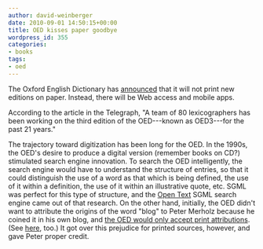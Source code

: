 ```yaml
---
author: david-weinberger
date: 2010-09-01 14:50:15+00:00
title: OED kisses paper goodbye
wordpress_id: 355
categories:
- books
tags:
- oed
---
```


The Oxford English Dictionary has [announced](http://www.telegraph.co.uk/culture/books/booknews/7970391/Oxford-English-Dictionary-will-not-be-printed-again.html) that it will not print new editions on paper. Instead, there will be Web access and mobile apps.

According to the article in the Telegraph, "A team of 80 lexicographers has been working on the third edition of the OED---known as OED3---for the past 21 years."

The trajectory toward digitization has been long for the OED. In the 1990s, the OED's desire to produce a digital version (remember books on CD?) stimulated search engine innovation. To search the OED intelligently, the search engine would have to understand the structure of entries, so that it could distinguish the use of a word as that which is being defined, the use of it within a definition, the use of it within an illustrative quote, etc. SGML was perfect for this type of structure, and the [Open Text](http://www.opentext.com) SGML search engine came out of that research.   On the other hand, initially, the OED didn't want to attribute the origins of the word "blog" to Peter Merholz because he coined it in his own blog, and [the OED would only accept print attributions](http://www.peterme.com/archives/00000222.html). (See [here](http://www.bradlands.com/weblog/comments/birth_of_blog/), too.) It got over this prejudice for printed sources, however, and gave Peter proper credit.
